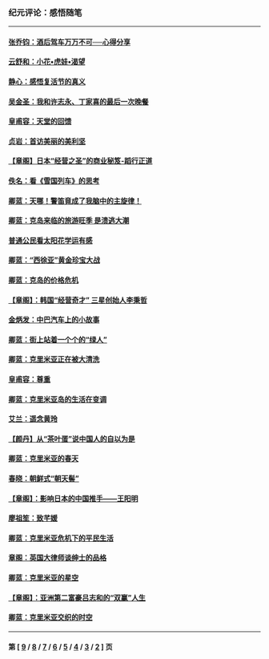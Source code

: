 ### 纪元评论：感悟随笔
---
#### [张乔钧：酒后驾车万万不可──心得分享](../../pages/nsc1035/n4136042.md) 
#### [云舒和：小花•虎娃•渴望](../../pages/nsc1035/n4136030.md) 
#### [静心：感悟复活节的真义](../../pages/nsc1035/n4135849.md) 
#### [吴金圣：我和许志永、丁家喜的最后一次晚餐](../../pages/nsc1035/n4135463.md) 
#### [皇甫容：天堂的回馈](../../pages/nsc1035/n4135421.md) 
#### [贞岩：首访美丽的美利坚](../../pages/nsc1035/n4135384.md) 
#### [【章阁】日本“经营之圣”的商业秘笈-蹈行正道](../../pages/nsc1035/n4131504.md) 
#### [佚名：看《雪国列车》的思考](../../pages/nsc1035/n4131524.md) 
#### [卿蓝：天哪！警笛竟成了我脑中的主旋律！](../../pages/nsc1035/n4127725.md) 
#### [卿蓝：克岛来临的旅游旺季 是溃逃大潮](../../pages/nsc1035/n4127278.md) 
#### [普通公民看太阳花学运有感](../../pages/nsc1035/n4126846.md) 
#### [卿蓝：“西徐亚”黄金珍宝大战](../../pages/nsc1035/n4124490.md) 
#### [卿蓝：克岛的价格危机](../../pages/nsc1035/n4123981.md) 
#### [【章阁】：韩国“经营奇才” 三星创始人李秉哲](../../pages/nsc1035/n4123836.md) 
#### [金炳发：中巴汽车上的小故事](../../pages/nsc1035/n4123409.md) 
#### [卿蓝：街上站着一个个的“绿人”](../../pages/nsc1035/n4122163.md) 
#### [卿蓝：克里米亚正在被大清洗](../../pages/nsc1035/n4121708.md) 
#### [皇甫容：尊重](../../pages/nsc1035/n4120376.md) 
#### [卿蓝：克里米亚岛的生活在变调](../../pages/nsc1035/n4120127.md) 
#### [艾兰：遥念黄玲](../../pages/nsc1035/n4119755.md) 
#### [【颜丹】从“茶叶蛋”说中国人的自以为是](../../pages/nsc1035/n4119468.md) 
#### [卿蓝：克里米亚的春天](../../pages/nsc1035/n4119465.md) 
#### [春晓：朝鲜式“朝天髻”](../../pages/nsc1035/n4118771.md) 
#### [【章阁】：影响日本的中国推手——王阳明](../../pages/nsc1035/n4118211.md) 
#### [廖祖笙：致芊媛](../../pages/nsc1035/n4117620.md) 
#### [卿蓝：克里米亚危机下的平民生活](../../pages/nsc1035/n4116971.md) 
#### [章阁：英国大律师谈绅士的品格](../../pages/nsc1035/n4115950.md) 
#### [卿蓝：克里米亚的星空](../../pages/nsc1035/n4115417.md) 
#### [【章阁】：亚洲第二富豪吕志和的“双赢”人生](../../pages/nsc1035/n4112549.md) 
#### [卿蓝：克里米亚交织的时空](../../pages/nsc1035/n4112545.md) 

---
#### 第 [ [9](./9.md) / [8](./8.md) / [7](./7.md) / [6](./6.md) / [5](./5.md) / [4](./4.md) / [3](./3.md) / [2](./2.md) ] 页
